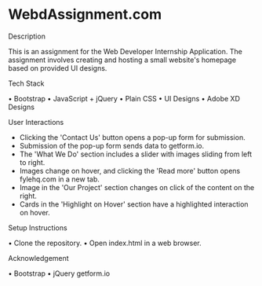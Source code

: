 # WebdAssignment.com

Description

This is an assignment for the Web Developer Internship Application. The assignment involves creating and hosting a small website's homepage based on provided UI designs.

Tech Stack

•	Bootstrap
•	JavaScript + jQuery
•	Plain CSS
•	UI Designs
•	Adobe XD Designs

User Interactions

* Clicking the 'Contact Us' button opens a pop-up form for submission.
* Submission of the pop-up form sends data to getform.io.
* The 'What We Do' section includes a slider with images sliding from left to right.
* Images change on hover, and clicking the 'Read more' button opens fylehq.com in a new tab.
* Image in the 'Our Project' section changes on click of the content on the right.
* Cards in the 'Highlight on Hover' section have a highlighted interaction on hover.

Setup Instructions

•	Clone the repository.
•	Open index.html in a web browser.

Acknowledgement

•	Bootstrap
•	jQuery
getform.io

